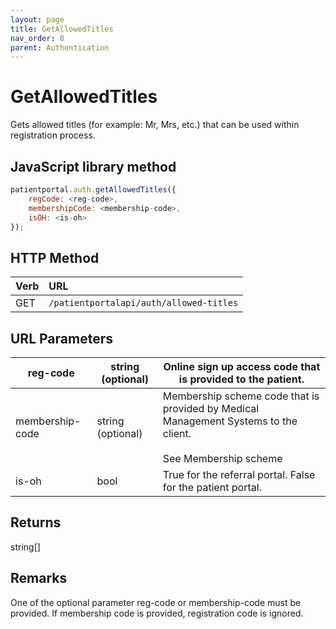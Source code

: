 ```yaml
---
layout: page
title: GetAllowedTitles
nav_order: 8
parent: Authentication
---
```


# GetAllowedTitles

Gets allowed titles (for example: Mr, Mrs, etc.) that can be used within registration process.

## JavaScript library method

```javascript
patientportal.auth.getAllowedTitles({
    regCode: <reg-code>,
    membershipCode: <membership-code>,
    isOH: <is-oh>
});
```

## HTTP Method

| Verb | URL                                               |
|:-----|:--------------------------------------------------|
| GET | `/patientportalapi/auth/allowed-titles` |

## URL Parameters

| reg-code | string (optional) | Online sign up access code that is provided to the patient. |
| --- | --- | --- |
| membership-code | string (optional) | Membership scheme code that is provided by Medical Management Systems to the client.<br><br>See Membership scheme |
| is-oh | bool | True for the referral portal. False for the patient portal. |

## Returns

string\[\]

## Remarks

One of the optional parameter reg-code or membership-code must be provided. If membership code is provided, registration code is ignored.

